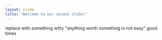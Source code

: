 ```yaml
---
layout: slide
title: "Welcome to our second slide!"
---
```

replace with something witty "anything worth something is not easy"
good times
